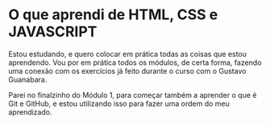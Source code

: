 # O que aprendi de HTML, CSS e JAVASCRIPT
 
 Estou estudando, e quero colocar em prática todas as coisas que estou aprendendo. Vou por em prática todos os módulos, de certa forma, fazendo uma conexão com os exercícios já feito durante o curso com o Gustavo Guanabara.

 Parei no finalzinho do Módulo 1, para começar também a aprender o que é Git e GitHub, e estou utilizando isso para fazer uma ordem do meu aprendizado.

